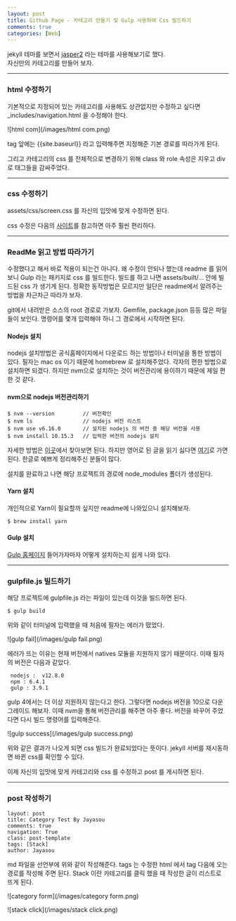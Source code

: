 ```yaml
---
layout: post
title: Github Page - 카테고리 만들기 및 Gulp 사용하여 Css 빌드하기 
comments: true
categories: [Web]
---
```


jekyll 테마를 보면서 [jasper2](https://github.com/jekyller/jasper2) 라는 테마를 사용해보기로 했다.  
자신만의 카테고리를 만들어 보자.

<hr>

### html 수정하기
기본적으로 지정되어 있는 카테고리를 사용해도 상관없지만 수정하고 싶다면 _includes/navigation.html 을 수정해야 한다. 

![html com](/images/html com.png)

tag 앞에는 {{site.baseurl}} 라고 입력해주면 지정해준 기본 경로를 따라가게 된다. 

그리고 카테고리의 css 를 전체적으로 변경하기 위해 class 와 role 속성은 지우고 div 로 태그들을 감싸주었다.


<hr>

### css 수정하기
assets/css/screen.css 를 자신의 입맛에 맞게 수정하면 된다. 

css 수정은 다음의 [사이트](http://jsfiddle.net/SRV36/1633/)를 참고하면 아주 훨씬 편리하다.

<hr>

### ReadMe 읽고 방법 따라가기 
수정했다고 해서 바로 적용이 되는건 아니다. 왜 수정이 안되나 했는데 readme 를 읽어보니 Gulp 라는 패키지로 css 를 빌드한다. 빌드를 하고 나면 assets/built/... 안에 빌드된 css 가 생기게 된다. 정확한 동작방법은 모르지만 일단은 readme에서 알려주는 방법을 차근차근 따라가 보자.

git에서 내려받은 소스의 root 경로로 가보자. Gemfile, package.json 등등 많은 파일들이 보인다. 명령어를 몇개 입력해야 하니 그 경로에서 시작하면 된다.   

#### Nodejs 설치

nodejs 설치방법은 공식홈페이지에서 다운로드 하는 방법이나 터미널을 통한 방법이 있다.
필자는 mac os 이기 때문에 homebrew 로 설치해주었다. 각자의 편한 방법으로 설치하면 되겠다. 하지만 nvm으로 설치하는 것이 버전관리에 용이하기 때문에 제일 편한 것 같다.

#### nvm으로 nodejs 버전관리하기 

~~~
$ nvm --version         // 버전확인
$ nvm ls                // nodejs 버전 리스트
$ nvm use v6.16.0       // 설치된 nodejs 의 버전 중 해당 버전을 사용
$ nvm install 10.15.3   // 입력한 버전의 nodejs 설치
~~~

자세한 방법은 [이곳](https://github.com/nvm-sh/nvm/blob/master/README.md)에서 찾아보면 된다. 하지만 영어로 된 글을 읽기 싫다면 [여기](https://heropy.blog/2018/02/17/node-js-install/)로 가면 된다. 한글로 예쁘게 정리해주신 분들이 많다. 

설치를 완료하고 나면 해당 프로젝트의 경로에 node_modules 폴더가 생성된다.

#### Yarn 설치

개인적으로 Yarn이 필요할까 싶지만 readme에 나와있으니 설치해보자. 
~~~
$ brew install yarn
~~~

#### Gulp 설치

[Gulp 홈페이지](https://gulpjs.com/) 들어가자마자 어떻게 설치하는지 쉽게 나와 있다.

<hr>

### gulpfile.js 빌드하기
해당 프로젝트에 gulpfile.js 라는 파일이 있는데 이것을 빌드하면 된다.
~~~
$ gulp build
~~~
위와 같이 터미널에 입력했을 때 처음에 필자는 에러가 떴었다.

![gulp fail](/images/gulp fail.png)

에러가 뜨는 이유는 현재 버전에서 natives 모듈을 지원하지 않기 때문이다. 이때 필자의 버전은 다음과 같았다. 

~~~
 nodejs :  v12.8.0
 npm : 6.4.1
 gulp : 3.9.1
~~~

 gulp 4에서는 더 이상 지원하지 않는다고 한다. 그렇다면 nodejs 버전을 10으로 다운그레이드 해보자. 이때 nvm을 통해 버전관리를 해주면 아주 좋다. 버전을 바꾸어 주었다면 다시 빌드 명령어를 입력해준다.  
 
 ![gulp success](/images/gulp success.png)
 
 위와 같은 결과가 나오게 되면 css 빌드가 완료되었다는 뜻이다. jekyll 서버를 재시동하면 바뀐 css를 확인할 수 있다. 
 
이제 자신의 입맛에 맞게 카테고리와 css 를 수정하고 post 를 게시하면 된다.

<hr> 

### post 작성하기

~~~
layout: post
title: Category Test By Jayasou
comments: true
navigation: True
class: post-template
tags: [Stack]
author: Jayasou
~~~

md 파일을 선언부에 위와 같이 작성해준다. tags 는 수정한 html 에서 tag 다음에 오는 경로를 작성해 주면 된다. Stack 이란 카테고리를 클릭 했을 때 작성한 글이 리스트로 뜨게 된다. 

![category form](/images/category form.png)

![stack click](/images/stack click.png)


